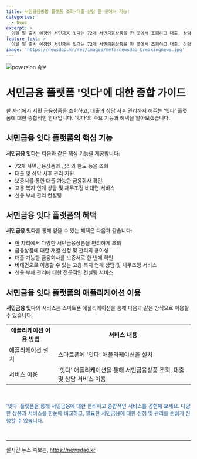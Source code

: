 ```yaml
---
title: 서민금융종합 플랫폼 조회·대출·상담 한 곳에서 가능!
categories:
  - News
excerpt: >
  이달 말 출시 예정인 서민금융 잇다는 72개 서민금융상품을 한 곳에서 조회하고 대출, 상담, 신용부채 관리까지 제공하는 종합 플랫폼입니다. 사용자는 개별 금융회사에 대출 신청이 가능하며, 신용·부채 관리 컨설팅과 고용·복지 연계 상담도 비대면으로 이용할 수 있습니다. 누구나 스마트폰 애플리케이션을 통해 서비스를 이용할 수 있으며, 이를 통해 정책 수혜자도 늘릴 계획입니다. 서민금융 잇다 출시에 따른 금융·고용·복지 복합 지원 방안도 발표될 예정입니다. KBS 뉴스 이광열입니다.
feature_text: >
  이달 말 출시 예정인 서민금융 잇다는 72개 서민금융상품을 한 곳에서 조회하고 대출, 상담, 신용부채 관리까지 제공하는 종합 플랫폼입니다. 사용자는 개별 금융회사에 대출 신청이 가능하며, 신용·부채 관리 컨설팅과 고용·복지 연계 상담도 비대면으로 이용할 수 있습니다. 누구나 스마트폰 애플리케이션을 통해 서비스를 이용할 수 있으며, 이를 통해 정책 수혜자도 늘릴 계획입니다. 서민금융 잇다 출시에 따른 금융·고용·복지 복합 지원 방안도 발표될 예정입니다. KBS 뉴스 이광열입니다.
image: 'https://newsdao.kr/res/images/meta/newsdao_breakingnews.jpg'
---
```


<p><img src="https://newsdao.kr/res/images/meta/newsdao_breakingnews.jpg" alt="pcversion 속보" /></p>

<h1>서민금융 플랫폼 '잇다'에 대한 종합 가이드</h1>

<p data-ke-size="size16">한 자리에서 서민 금융상품을 조회하고, 대출과 상담 사후 관리까지 해주는 '잇다' 플랫폼에 대한 종합적인 안내입니다. '잇다'의 주요 기능과 혜택을 알아보겠습니다.</p>

<h2 data-ke-size="size26">서민금융 잇다 플랫폼의 핵심 기능</h2>

<p><b>서민금융 잇다</b>는 다음과 같은 핵심 기능을 제공합니다:</p>

<ul>
    <li>72개 서민금융상품의 금리와 한도 등을 조회</li>
    <li>대출 및 상담 사후 관리 지원</li>
    <li>보증서를 통한 대출 가능한 금융회사 확인</li>
    <li>고용·복지 연계 상담 및 채무조정 비대면 서비스</li>
    <li>신용·부채 관리 컨설팅</li>
</ul>

<h2 data-ke-size="size26">서민금융 잇다 플랫폼의 혜택</h2>

<p><b>서민금융 잇다</b>를 통해 얻을 수 있는 혜택은 다음과 같습니다:</p>

<ul>
    <li>한 자리에서 다양한 서민금융상품을 편리하게 조회</li>
    <li>금융상품에 대한 개별 신청 및 관리의 용이성</li>
    <li>대출 가능한 금융회사를 보증서로 한 번에 확인</li>
    <li>비대면으로 이용할 수 있는 고용·복지 연계 상담 및 채무조정 서비스</li>
    <li>신용·부채 관리에 대한 전문적인 컨설팅 서비스</li>
</ul>

<h2 data-ke-size="size26">서민금융 잇다 플랫폼의 애플리케이션 이용</h2>

<p><b>서민금융 잇다</b>의 서비스는 스마트폰 애플리케이션을 통해 다음과 같은 방식으로 이용할 수 있습니다:</p>

<table>
    <tr>
        <td style="text-align: center; height: 17px;"><b>애플리케이션 이용 방법</b></td>
        <td style="text-align: center; height: 17px;"><b>서비스 내용</b></td>
    </tr>
    <tr>
        <td>애플리케이션 설치</td>
        <td>스마트폰에 '잇다' 애플리케이션을 설치</td>
    </tr>
    <tr>
        <td>서비스 이용</td>
        <td>'잇다' 애플리케이션을 통해 서민금융상품 조회, 대출 및 상담 서비스 이용</td>
    </tr>
</table>

<p data-ke-size="size16">&nbsp;</p>

<p><span style="color: #1a5490;">'잇다' 플랫폼을 통해 서민금융에 대한 편리하고 종합적인 서비스를 경험해 보세요. 다양한 상품과 서비스를 한눈에 비교하고, 필요한 서민금융에 대한 신청 및 관리를 손쉽게 진행할 수 있습니다.</span></p>

<p data-ke-size="size16">&nbsp;</p>

<hr>
실시간 뉴스 속보는, <a href="https://newsdao.kr" rel="dofollow">https://newsdao.kr</a>


